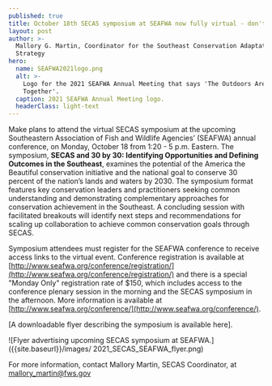 ```yaml
---
published: true
title: October 18th SECAS symposium at SEAFWA now fully virtual - don't forget to register!
layout: post
author: >-
  Mallory G. Martin, Coordinator for the Southeast Conservation Adaptation
  Strategy
hero:
  name: SEAFWA2021logo.png
  alt: >-
    Logo for the 2021 SEAFWA Annual Meeting that says 'The Outdoors Are Better
    Together'.
  caption: 2021 SEAFWA Annual Meeting logo.
  headerClass: light-text
---
```

Make plans to attend the virtual SECAS symposium at the upcoming Southeastern Association of Fish and Wildlife Agencies’ (SEAFWA) annual conference, on Monday, October 18 from 1:20 - 5 p.m. Eastern. The symposium, **SECAS and 30 by 30: Identifying Opportunities and Defining Outcomes in the Southeast**, examines the potential of the America the Beautiful conservation initiative and the national goal to conserve 30 percent of the nation’s lands and waters by 2030. The symposium format features key conservation leaders and practitioners seeking common understanding and demonstrating complementary approaches for conservation achievement in the Southeast. A concluding session with facilitated breakouts will identify next steps and recommendations for scaling up collaboration to achieve common conservation goals through SECAS.<!--more-->   

Symposium attendees must register for the SEAFWA conference to receive access links to the virtual event. Conference registration is available at [http://www.seafwa.org/conference/registration/](http://www.seafwa.org/conference/registration/) and there is a special "Monday Only" registration rate of $150, which includes access to the conference plenary session in the morning and the SECAS symposium in the afternoon.  More information is available at [http://www.seafwa.org/conference/](http://www.seafwa.org/conference/). 

[A downloadable flyer describing the symposium is available here]. 

![Flyer advertising upcoming SECAS symposium at SEAFWA.]({{site.baseurl}}/images/
2021_SECAS_SEAFWA_flyer.png)

For more information, contact Mallory Martin, SECAS Coordinator, at [mallory_martin@fws.gov](mailto:mallory_martin@fws.gov)
